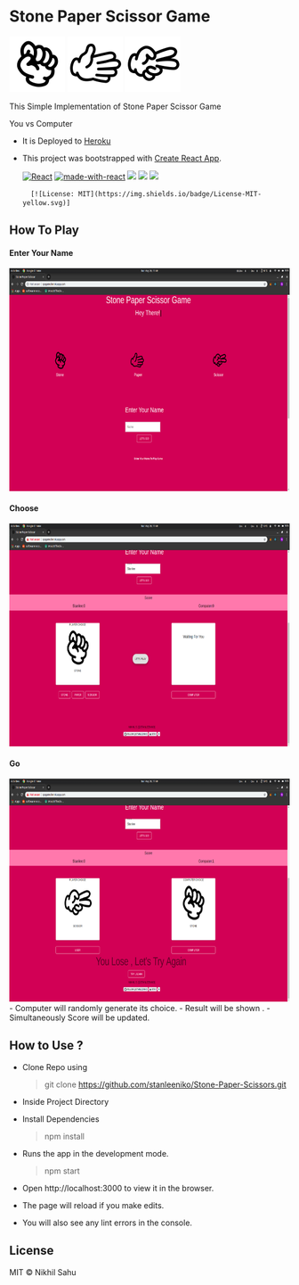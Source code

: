 # Stone Paper Scissor Game

<img height=100px src="./src/img/stone.png" >          <img height=100px src="./src/img/paper.png" >         <img height=100px src="./src/img/scissors.png" >



This Simple Implementation of Stone Paper Scissor Game

You vs Computer

- It is Deployed to [Heroku](http://spsgame.herokuapp.com/)
- This project was bootstrapped with [Create React App](https://github.com/facebook/create-react-app).
    
   
  [![React](https://img.shields.io/website-up-down-green-red/http/shields.io.svg)](http://spsgame.herokuapp.com) [![made-with-react](https://img.shields.io/badge/React-2.1.5-brightgreen.svg)](https://github.com/facebook/create-react-app)
  ![](https://img.shields.io/github/stars/stanleeniko/Stone-Paper-Scissors.svg?style=plastic) 
  ![](https://img.shields.io/github/forks/stanleeniko/Stone-Paper-Scissors.svg) 
  ![](https://img.shields.io/github/license/stanleeniko/Stone-Paper-Scissors.svg)
        
        [![License: MIT](https://img.shields.io/badge/License-MIT-yellow.svg)]
  
  

## How To Play

#### Enter Your Name
 <img height=400px src="./src/img/p1.png" >

#### Choose

<img height=400px src="./src/img/p2.png" >

#### Go
<img height=400px src="./src/img/p3.png" >
- Computer will randomly generate its choice.
- Result will be shown .
- Simultaneously Score will be updated.


## How to Use ?

- Clone Repo using

  > git clone https://github.com/stanleeniko/Stone-Paper-Scissors.git

- Inside Project Directory
- Install Dependencies

  > npm install

- Runs the app in the development mode.

  > npm start

- Open http://localhost:3000 to view it in the browser.
- The page will reload if you make edits.
- You will also see any lint errors in the console.

## License

MIT &copy; Nikhil Sahu
